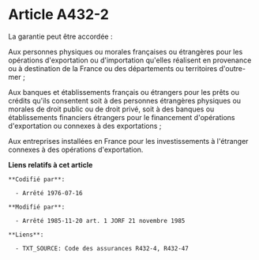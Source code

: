 # Article A432-2

La garantie peut être accordée :

Aux personnes physiques ou morales françaises ou étrangères pour les opérations d'exportation ou d'importation qu'elles
réalisent en provenance ou à destination de la France ou des départements ou territoires d'outre-mer ;

Aux banques et établissements français ou étrangers pour les prêts ou crédits qu'ils consentent soit à des personnes
étrangères physiques ou morales de droit public ou de droit privé, soit à des banques ou établissements financiers étrangers
pour le financement d'opérations d'exportation ou connexes à des exportations ;

Aux entreprises installées en France pour les investissements à l'étranger connexes à des opérations d'exportation.

**Liens relatifs à cet article**

	**Codifié par**:

	  - Arrêté 1976-07-16

	**Modifié par**:

	  - Arrêté 1985-11-20 art. 1 JORF 21 novembre 1985

	**Liens**:

	  - TXT_SOURCE: Code des assurances R432-4, R432-47
